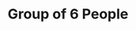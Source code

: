 ---
group: Norma Zen
id: nz6
info: Payment on site. ⚠️ **THE PRICE IS PER PERSON**
price: 20
title: Group of 6 People
---